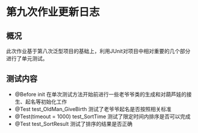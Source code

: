 # 第九次作业更新日志

## 概况

此次作业基于第八次泛型项目的基础上，利用JUnit对项目中相对重要的几个部分进行了单元测试。

## 测试内容

* @Before init  在单次测试方法开始前进行一些老爷爷类的生成和对葫芦娃的接生、起名等初始化工作
* @Test test_OldMan_GiveBirth  测试了老爷爷起名是否按照相关标准
* @Test(timeout = 1000) test_SortTime   测试了限定时间内排序是否可以完成
* @Test test_SortResult 测试了排序的结果是否正确